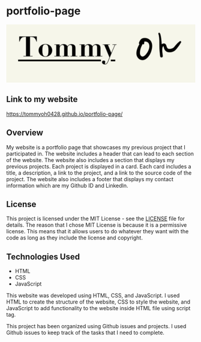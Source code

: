 # portfolio-page

![favicon](photo/logo.jpg)
## Link to my website
https://tommyoh0428.github.io/portfolio-page/

## Overview
My website is a portfolio page that showcases my previous project that I participated in. The website includes a header that can lead to each section of the website. The website also includes a section that displays my previous projects. Each project is displayed in a card. Each card includes a title, a description, a link to the project, and a link to the source code of the project. The website also includes a footer that displays my contact information which are my Github ID and LinkedIn.

## License
This project is licensed under the MIT License - see the [LICENSE](LICENSE) file for details. The reason that I chose MIT License is because it is a permissive license. This means that it allows users to do whatever they want with the code as long as they include the license and copyright.

## Technologies Used
- HTML
- CSS
- JavaScript

This website was developed using HTML, CSS, and JavaScript. I used HTML to create the structure of the website, CSS to style the website, and JavaScript to add functionality to the website inside HTML file using script tag.

This project has been organized using Github issues and projects. I used Github issues to keep track of the tasks that I need to complete. 